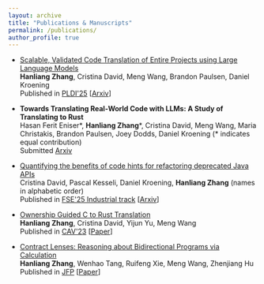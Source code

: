```yaml
---
layout: archive
title: "Publications & Manuscripts"
permalink: /publications/
author_profile: true
---
```


* [Scalable, Validated Code Translation of Entire Projects using Large Language Models](https://dl.acm.org/doi/10.1145/3729315)\
  **Hanliang Zhang**, Cristina David, Meng Wang, Brandon Paulsen, Daniel Kroening\
  Published in [PLDI'25](https://pldi25.sigplan.org/) [[Arxiv](https://arxiv.org/abs/2412.08035)]

* __Towards Translating Real-World Code with LLMs: A Study of Translating to Rust__\
  Hasan Ferit Eniser\*, **Hanliang Zhang**\*, Cristina David, Meng Wang, Maria Christakis, Brandon Paulsen, Joey Dodds, Daniel Kroening (* indicates equal contribution)\
  Submitted [Arxiv](https://arxiv.org/abs/2405.11514)

* [Quantifying the benefits of code hints for refactoring deprecated Java APIs](https://conf.researchr.org/details/fse-2025/fse-2025-industry-papers/39/Quantifying-the-benefits-of-code-hints-for-refactoring-deprecated-Java-APIs)\
  Cristina David, Pascal Kesseli, Daniel Kroening, **Hanliang Zhang** (names in alphabetic order)\
  Published in [FSE'25 Industrial track](https://conf.researchr.org/track/fse-2025/fse-2025-industry-papers) [[Arxiv](https://arxiv.org/abs/2412.08041)]

* [Ownership Guided C to Rust Translation](https://dl.acm.org/doi/10.1007/978-3-031-37709-9_22)\
  **Hanliang Zhang**, Cristina David, Yijun Yu, Meng Wang\
  Published in [CAV'23](http://www.i-cav.org/2023/) [[Paper](http://KomaEc.github.io/files/ownership.pdf)]

* [Contract Lenses: Reasoning about Bidirectional Programs via Calculation](https://www.cambridge.org/core/journals/journal-of-functional-programming/article/contract-lenses-reasoning-about-bidirectional-programs-via-calculation/43F612938DAA399A9D35193FB6278F56)\
  **Hanliang Zhang**, Wenhao Tang, Ruifeng Xie, Meng Wang, Zhenjiang Hu\
  Published in [JFP](https://www.cambridge.org/core/journals/journal-of-functional-programming/article/contract-lenses-reasoning-about-bidirectional-programs-via-calculation/43F612938DAA399A9D35193FB6278F56) [[Paper](http://KomaEc.github.io/files/contractlens.pdf)]

<!-- {% if author.googlescholar %}
  You can also find my articles on <u><a href="{{author.googlescholar}}">my Google Scholar profile</a>.</u>
{% endif %}

{% include base_path %}

{% for post in site.publications reversed %}
  {% include archive-single.html %}
{% endfor %} -->
